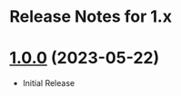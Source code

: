 # Release Notes for 1.x

<a name="1.0.0"></a>
# [1.0.0](https://github.com/bbulakh/tailwind-simple-blog) (2023-05-22)
* Initial Release

